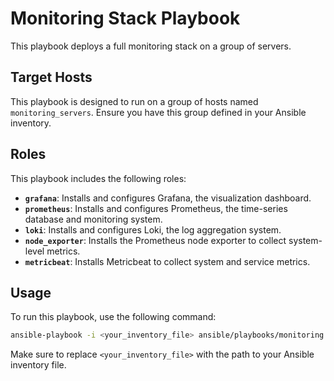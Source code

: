 # Monitoring Stack Playbook

This playbook deploys a full monitoring stack on a group of servers.

## Target Hosts

This playbook is designed to run on a group of hosts named `monitoring_servers`. Ensure you have this group defined in your Ansible inventory.

## Roles

This playbook includes the following roles:

-   **`grafana`**: Installs and configures Grafana, the visualization dashboard.
-   **`prometheus`**: Installs and configures Prometheus, the time-series database and monitoring system.
-   **`loki`**: Installs and configures Loki, the log aggregation system.
-   **`node_exporter`**: Installs the Prometheus node exporter to collect system-level metrics.
-   **`metricbeat`**: Installs Metricbeat to collect system and service metrics.

## Usage

To run this playbook, use the following command:

```bash
ansible-playbook -i <your_inventory_file> ansible/playbooks/monitoring.yml
```

Make sure to replace `<your_inventory_file>` with the path to your Ansible inventory file.
